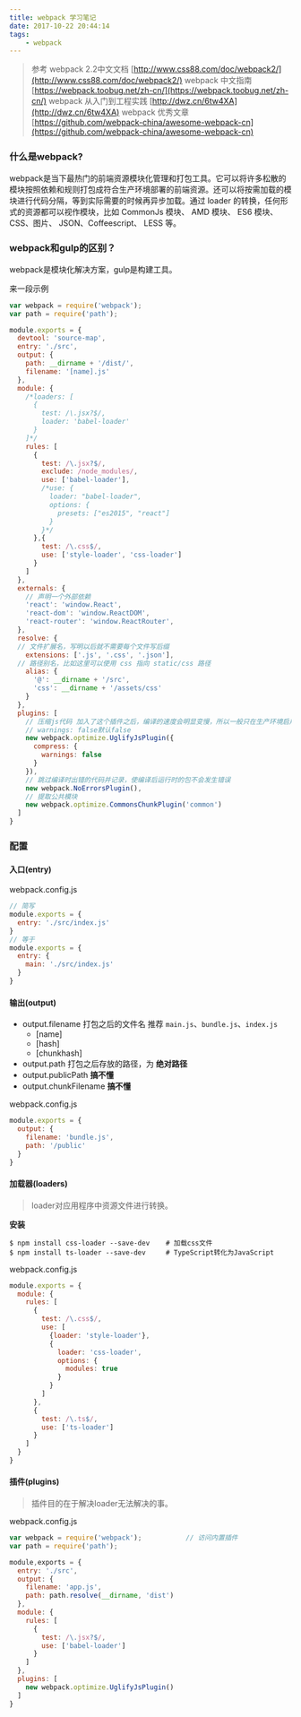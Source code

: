 ```yaml
---
title: webpack 学习笔记
date: 2017-10-22 20:44:14
tags:
    - webpack
---
```

> 参考
> webpack 2.2中文文档 [http://www.css88.com/doc/webpack2/](http://www.css88.com/doc/webpack2/)
> webpack 中文指南 [https://webpack.toobug.net/zh-cn/](https://webpack.toobug.net/zh-cn/)
> webpack 从入门到工程实践 [http://dwz.cn/6tw4XA](http://dwz.cn/6tw4XA)
> webpack 优秀文章 [https://github.com/webpack-china/awesome-webpack-cn](https://github.com/webpack-china/awesome-webpack-cn)

### 什么是webpack?
webpack是当下最热门的前端资源模块化管理和打包工具。它可以将许多松散的模块按照依赖和规则打包成符合生产环境部署的前端资源。还可以将按需加载的模块进行代码分隔，等到实际需要的时候再异步加载。通过 loader 的转换，任何形式的资源都可以视作模块，比如 CommonJs 模块、 AMD 模块、 ES6 模块、CSS、图片、 JSON、Coffeescript、 LESS 等。

### webpack和gulp的区别？
webpack是模块化解决方案，gulp是构建工具。

来一段示例
```js
var webpack = require('webpack');
var path = require('path');

module.exports = {
  devtool: 'source-map',
  entry: './src',
  output: {
    path: __dirname + '/dist/',
    filename: '[name].js'
  },
  module: {
    /*loaders: [
      {
        test: /\.jsx?$/,
        loader: 'babel-loader'
      }
    ]*/
    rules: [
      {
        test: /\.jsx?$/,
        exclude: /node_modules/,
        use: ['babel-loader'],
        /*use: {
          loader: "babel-loader",
          options: {
            presets: ["es2015", "react"]
          }
        }*/
      },{
        test: /\.css$/,
        use: ['style-loader', 'css-loader']
      }
    ]
  },
  externals: {
    // 声明一个外部依赖
    'react': 'window.React',
    'react-dom': 'window.ReactDOM',
    'react-router': 'window.ReactRouter',
  },
  resolve: {
  // 文件扩展名，写明以后就不需要每个文件写后缀
    extensions: ['.js', '.css', '.json'],
  // 路径别名，比如这里可以使用 css 指向 static/css 路径
    alias: {
      '@': __dirname + '/src',
      'css': __dirname + '/assets/css'
    }
  },
  plugins: [
    // 压缩js代码 加入了这个插件之后，编译的速度会明显变慢，所以一般只在生产环境启用。
    // warnings: false默认false
    new webpack.optimize.UglifyJsPlugin({
      compress: {
        warnings: false
      }
    }),
    // 跳过编译时出错的代码并记录，使编译后运行时的包不会发生错误
    new webpack.NoErrorsPlugin(),
    // 提取公共模块
    new webpack.optimize.CommonsChunkPlugin('common')
  ]
}
```

### 配置

#### 入口(entry)

webpack.config.js
```js
// 简写
module.exports = {
  entry: './src/index.js'
}
// 等于
module.exports = {
  entry: {
    main: './src/index.js'
  }
}
```

#### 输出(output)

* output.filename 打包之后的文件名 推荐 `main.js`、`bundle.js`、`index.js`
  * [name]
  * [hash]
  * [chunkhash]
* output.path 打包之后存放的路径，为 **绝对路径**
* output.publicPath **搞不懂**
* output.chunkFilename **搞不懂**

webpack.config.js
```js
module.exports = {
  output: {
    filename: 'bundle.js',
    path: '/public'
  }
}
```

#### 加载器(loaders)
> loader对应用程序中资源文件进行转换。

**安装**
```shell
$ npm install css-loader --save-dev    # 加载css文件
$ npm install ts-loader --save-dev     # TypeScript转化为JavaScript
```

webpack.config.js
```js
module.exports = {
  module: {
    rules: [
      {
        test: /\.css$/,
        use: [
          {loader: 'style-loader'},
          {
            loader: 'css-loader',
            options: {
              modules: true
            }
          }
        ]
      },
      {
        test: /\.ts$/,
        use: ['ts-loader']
      }
    ]
  }
}
```

#### 插件(plugins)
> 插件目的在于解决loader无法解决的事。

webpack.config.js
```js
var webpack = require('webpack');           // 访问内置插件
var path = require('path');

module,exports = {
  entry: './src',
  output: {
    filename: 'app.js',
    path: path.resolve(__dirname, 'dist')
  },
  module: {
    rules: [
      {
        test: /\.jsx?$/,
        use: ['babel-loader']
      }
    ]
  },
  plugins: [
    new webpack.optimize.UglifyJsPlugin()
  ]
}
```